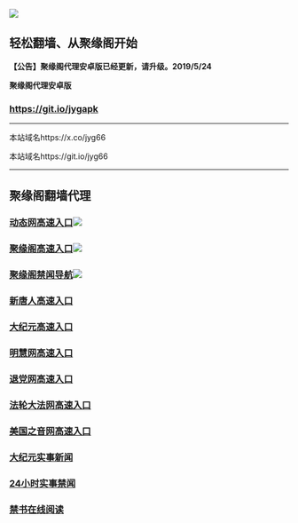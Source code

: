 ![](https://raw.githubusercontent.com/hao369/a/master/j.jpg)



## 轻松翻墙、从聚缘阁开始



**【公告】聚缘阁代理安卓版已经更新，请升级。2019/5/24**

 
**聚缘阁代理安卓版**
### https://git.io/jygapk  

***

本站域名https://x.co/jyg66 

本站域名https://git.io/jyg66



***




## 聚缘阁翻墙代理 


### [动态网高速入口](http://wage.sa.sellusedlaptopz.com/eerw/505)![](http://tupian.425e.eu.org/jygdl.gif)

### [聚缘阁高速入口](http://584.vhfsa.xyz/)![](http://tupian.425e.eu.org/jyg.gif)


### [聚缘阁禁闻导航](https://v152druu68.execute-api.ap-northeast-1.amazonaws.com/vs)![](http://tupian.425e.eu.org/jyg.gif)




### [新唐人高速入口](http://wage.sa.sellusedlaptopz.com/eerw/5)

### [大纪元高速入口](http://wage.sa.sellusedlaptopz.com/eerw/7)

### [明慧网高速入口](http://wage.sa.sellusedlaptopz.com/eerw/3)

### [退党网高速入口](http://wage.sa.sellusedlaptopz.com/eerw/8)

### [法轮大法网高速入口](http://wage.sa.sellusedlaptopz.com/eerw/15)

### [美国之音网高速入口](http://wage.sa.sellusedlaptopz.com/eerw/18)












### [大纪元实事新闻](https://git.io/fjmgE)

### [24小时实事禁闻](https://git.io/fj3Go)

### [禁书在线阅读](https://git.io/fjJ5Z)






